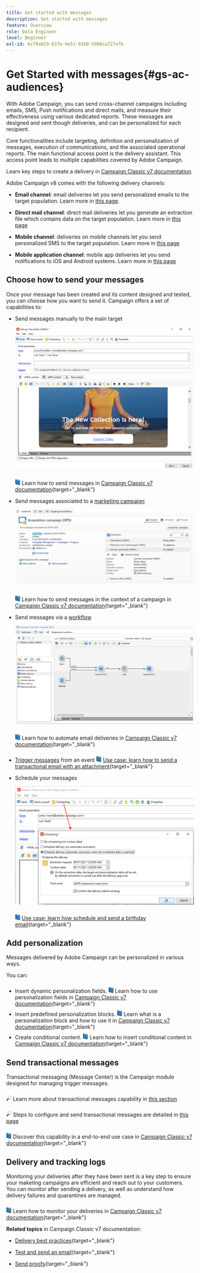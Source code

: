 ```yaml
---
title: Get started with messages
description: Get started with messages
feature: Overview
role: Data Engineer
level: Beginner
exl-id: 6cf8a929-637e-4e51-9160-5980ca727efb
---
```

# Get Started with messages{#gs-ac-audiences}

With Adobe Campaign, you can send cross-channel campaigns including emails, SMS, Push notifications and direct mails, and measure their effectiveness using various dedicated reports. These messages are designed and sent though deliveries, and can be personalized for each recipient.

Core functionalities include targeting, definition and personalization of messages, execution of communications, and the associated operational reports. The main functional access point is the delivery assistant. This access point leads to multiple capabilities covered by Adobe Campaign.

Learn key steps to create a delivery in [Campaign Classic v7 documentation](https://experienceleague.adobe.com/docs/campaign-classic/using/sending-messages/key-steps-when-creating-a-delivery/steps-about-delivery-creation-steps.html).

Adobe Campaign v8 comes with the following delivery channels:

* **Email channel**: email deliveries let you send personalized emails to the target population. Learn more in [this page](../send/email.md).

* **Direct mail channel**: direct mail deliveries let you generate an extraction file which contains data on the target population.  Learn more in [this page](../send/direct-mail.md)

* **Mobile channel**: deliveries on mobile channels let you send personalized SMS to the target population.  Learn more in [this page](../send/sms.md)

* **Mobile application channel**: mobile app deliveries let you send notifications to iOS and Android systems.  Learn more in [this page](../send/push.md)

<!--
* **LINE channel**: LINE deliveries let you send messages on LINE, an instant messaging application available on all smartphones. Learn more in [this page](../send/line.md)
-->

## Choose how to send your messages 

Once your message has been created and its content designed and tested, you can choose how you want to send it. Campaign offers a set of capabilities to:

* Send messages manually to the main target

    ![](assets/send-email.png) 

   ![](../assets/do-not-localize/book.png) Learn how to send messages in [Campaign Classic v7 documentation](https://experienceleague.adobe.com/docs/campaign-classic/using/sending-messages/sending-emails/sending-an-email/sending-messages.html){target="_blank"}

* Send messages associated to a [marketing campaign](campaigns.md)

   ![](assets/deliveries-in-a-campaign.png) 

   ![](../assets/do-not-localize/book.png) Learn how to send messages in the context of a campaign in [Campaign Classic v7 documentation](https://experienceleague.adobe.com/docs/campaign-classic/using/orchestrating-campaigns/orchestrate-campaigns/marketing-campaign-deliveries.html){target="_blank"}

* Send messages via a [workflow](../config/workflows.md)

    ![](assets/send-in-a-wf.png) 

   ![](../assets/do-not-localize/book.png) Learn how to automate email deliveries in [Campaign Classic v7 documentation](https://experienceleague.adobe.com/docs/campaign-classic/using/automating-with-workflows/action-activities/delivery.html){target="_blank"}

* [Trigger messages](../send/transactional.md) from an event
   ![](../assets/do-not-localize/book.png) [Use case: learn how to send a transactional email with an attachment](https://experienceleague.adobe.com/docs/campaign-classic/using/transactional-messaging/transactional-email-with-attachments.html?lang=en){target="_blank"}

* Schedule your messages

   ![](assets/schedule-send.png) 
   
   ![](../assets/do-not-localize/book.png) [Use case: learn how schedule and send a birthday email](https://experienceleague.adobe.com/docs/campaign-classic/using/automating-with-workflows/use-cases/deliveries/sending-a-birthday-email.html?){target="_blank"}


## Add personalization

Messages delivered by Adobe Campaign can be personalized in various ways. 

You can:

* Insert dynamic personalization fields. 
   ![](../assets/do-not-localize/book.png) Learn how to use personalization fields in [Campaign Classic v7 documentation](https://experienceleague.adobe.com/docs/campaign-classic/using/sending-messages/personalizing-deliveries/personalization-fields.html){target="_blank"}
* Insert predefined personalization blocks. 
   ![](../assets/do-not-localize/book.png) Learn what is a personalization block and how to use it in [Campaign Classic v7 documentation](https://experienceleague.adobe.com/docs/campaign-classic/using/sending-messages/personalizing-deliveries/personalization-blocks.html){target="_blank"}
* Create conditional content. 
   ![](../assets/do-not-localize/book.png) Learn how to insert conditional content in [Campaign Classic v7 documentation](https://experienceleague.adobe.com/docs/campaign-classic/using/sending-messages/personalizing-deliveries/conditional-content.html){target="_blank"}

## Send transactional messages

Transactional messaging (Message Center) is the Campaign module designed for managing trigger messages. 

![](../assets/do-not-localize/glass.png) Learn more about transactional messages capability in [this section](../dev/architecture.md#transac-msg-archi)

![](../assets/do-not-localize/glass.png) Steps to configure and send transactional messages are detailed in [this page](../send/transactional.md)

![](../assets/do-not-localize/book.png) Discover this capability in a end-to-end use case in [Campaign Classic v7 documentation](https://experienceleague.adobe.com/docs/campaign-classic/using/transactional-messaging/transactional-email-with-attachments.html){target="_blank"}

## Delivery and tracking logs

Monitoring your deliveries after they have been sent is a key step to ensure your maketing campaigns are efficient and reach out to your customers. You can monitor after sending a delivery, as well as understand how delivery failures and quarantines are managed.

![](../assets/do-not-localize/book.png) Learn how to monitor your deliveries in [Campaign Classic v7 documentation](https://experienceleague.adobe.com/docs/campaign-classic/using/sending-messages/monitoring-deliveries/about-delivery-monitoring.html#sending-messages){target="_blank"}


**Related topics** in Campaign Classic v7 documentation:

* [Delivery best practices](https://experienceleague.adobe.com/docs/campaign-classic/using/sending-messages/key-steps-when-creating-a-delivery/delivery-bestpractices/delivery-best-practices.html){target="_blank"}

* [Test and send an email](https://experienceleague.adobe.com/docs/campaign-classic/using/sending-messages/sending-emails/sending-an-email/sending-messages.html){target="_blank"}

* [Send proofs](https://experienceleague.adobe.com/docs/campaign-classic/using/sending-messages/key-steps-when-creating-a-delivery/steps-validating-the-delivery.html){target="_blank"}
